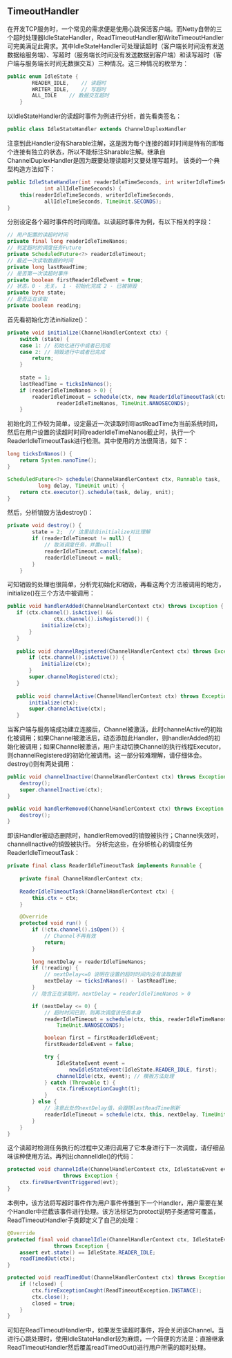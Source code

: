 ## TimeoutHandler

在开发TCP服务时，一个常见的需求便是使用心跳保活客户端。而Netty自带的三个超时处理器IdleStateHandler，ReadTimeoutHandler和WriteTimeoutHandler可完美满足此需求。其中IdleStateHandler可处理读超时（客户端长时间没有发送数据给服务端）、写超时（服务端长时间没有发送数据到客户端）和读写超时（客户端与服务端长时间无数据交互）三种情况。这三种情况的枚举为：

```java
public enum IdleState {
        READER_IDLE,    // 读超时
        WRITER_IDLE,    // 写超时
        ALL_IDLE    // 数据交互超时
    }
```

以IdleStateHandler的读超时事件为例进行分析，首先看类签名：

```java
public class IdleStateHandler extends ChannelDuplexHandler
```

注意到此Handler没有Sharable注解，这是因为每个连接的超时时间是特有的即每个连接有独立的状态，所以不能标注Sharable注解。继承自ChannelDuplexHandler是因为既要处理读超时又要处理写超时。
该类的一个典型构造方法如下：

```java
public IdleStateHandler(int readerIdleTimeSeconds, int writerIdleTimeSeconds, 
            int allIdleTimeSeconds) {
    this(readerIdleTimeSeconds, writerIdleTimeSeconds,  
            allIdleTimeSeconds, TimeUnit.SECONDS);
}
```

分别设定各个超时事件的时间阈值。以读超时事件为例，有以下相关的字段：

```java
// 用户配置的读超时时间
private final long readerIdleTimeNanos;
// 判定超时的调度任务Future
private ScheduledFuture<?> readerIdleTimeout;
// 最近一次读取数据的时间
private long lastReadTime;
// 是否第一次读超时事件
private boolean firstReaderIdleEvent = true;
// 状态，0 - 无关， 1 - 初始化完成 2 - 已被销毁
private byte state; 
// 是否正在读取
private boolean reading;
```

首先看初始化方法initialize()：

```java
private void initialize(ChannelHandlerContext ctx) {
    switch (state) {
    case 1: // 初始化进行中或者已完成
    case 2: // 销毁进行中或者已完成
        return;
    }
    
    state = 1;
    lastReadTime = ticksInNanos();
    if (readerIdleTimeNanos > 0) {
        readerIdleTimeout = schedule(ctx, new ReaderIdleTimeoutTask(ctx),
                readerIdleTimeNanos, TimeUnit.NANOSECONDS);
    }
```

初始化的工作较为简单，设定最近一次读取时间lastReadTime为当前系统时间，然后在用户设置的读超时时间readerIdleTimeNanos截止时，执行一个ReaderIdleTimeoutTask进行检测。其中使用的方法很简洁，如下：

```java
long ticksInNanos() {
    return System.nanoTime();
}

ScheduledFuture<?> schedule(ChannelHandlerContext ctx, Runnable task, 
          long delay, TimeUnit unit) {
    return ctx.executor().schedule(task, delay, unit);
}
```

然后，分析销毁方法destroy()：

```java
private void destroy() {
        state = 2;  // 这里结合initialize对比理解
        if (readerIdleTimeout != null) {
            // 取消调度任务，并置null
            readerIdleTimeout.cancel(false);
            readerIdleTimeout = null;
        }
    }
```

可知销毁的处理也很简单，分析完初始化和销毁，再看这两个方法被调用的地方，initialize()在三个方法中被调用：

```java
public void handlerAdded(ChannelHandlerContext ctx) throws Exception {
   if (ctx.channel().isActive() &&
               ctx.channel().isRegistered()) {
           initialize(ctx);
       } 
   }
   
   public void channelRegistered(ChannelHandlerContext ctx) throws Exception {
       if (ctx.channel().isActive()) {
           initialize(ctx);
       }
       super.channelRegistered(ctx);
   }
   
   public void channelActive(ChannelHandlerContext ctx) throws Exception {
       initialize(ctx);
       super.channelActive(ctx);
   }
```

当客户端与服务端成功建立连接后，Channel被激活，此时channelActive的初始化被调用；如果Channel被激活后，动态添加此Handler，则handlerAdded的初始化被调用；如果Channel被激活，用户主动切换Channel的执行线程Executor，则channelRegistered的初始化被调用。这一部分较难理解，请仔细体会。destroy()则有两处调用：


```java
public void channelInactive(ChannelHandlerContext ctx) throws Exception {
    destroy();
    super.channelInactive(ctx);
}

public void handlerRemoved(ChannelHandlerContext ctx) throws Exception {
    destroy();
}
```

即该Handler被动态删除时，handlerRemoved的销毁被执行；Channel失效时，channelInactive的销毁被执行。
分析完这些，在分析核心的调度任务ReaderIdleTimeoutTask：

```java
private final class ReaderIdleTimeoutTask implements Runnable {
        
    private final ChannelHandlerContext ctx;
    
    ReaderIdleTimeoutTask(ChannelHandlerContext ctx) {
        this.ctx = ctx;
    }

    @Override
    protected void run() {
        if (!ctx.channel().isOpen()) {
            // Channel不再有效
            return;
        }
        
        long nextDelay = readerIdleTimeNanos;
        if (!reading) {
            // nextDelay<=0 说明在设置的超时时间内没有读取数据
            nextDelay -= ticksInNanos() - lastReadTime;
        }
        // 隐含正在读取时，nextDelay = readerIdleTimeNanos > 0

        if (nextDelay <= 0) {
            // 超时时间已到，则再次调度该任务本身
            readerIdleTimeout = schedule(ctx, this, readerIdleTimeNanos, 
                TimeUnit.NANOSECONDS);

            boolean first = firstReaderIdleEvent;
            firstReaderIdleEvent = false;

            try {
                IdleStateEvent event =
                    newIdleStateEvent(IdleState.READER_IDLE, first);
                channelIdle(ctx, event); // 模板方法处理
            } catch (Throwable t) {
                ctx.fireExceptionCaught(t);
            }
        } else {
            // 注意此处的nextDelay值，会跟随lastReadTime刷新
            readerIdleTimeout = schedule(ctx, this, nextDelay, TimeUnit.NANOSECONDS);
        }
    }
}
```
这个读超时检测任务执行的过程中又递归调用了它本身进行下一次调度，请仔细品味该种使用方法。再列出channelIdle()的代码：

```java
protected void channelIdle(ChannelHandlerContext ctx, IdleStateEvent evt) 
                  throws Exception {
    ctx.fireUserEventTriggered(evt);
}
```

本例中，该方法将写超时事件作为用户事件传播到下一个Handler，用户需要在某个Handler中拦截该事件进行处理。该方法标记为protect说明子类通常可覆盖，ReadTimeoutHandler子类即定义了自己的处理：

```java
@Override
protected final void channelIdle(ChannelHandlerContext ctx, IdleStateEvent evt)
               throws Exception {
    assert evt.state() == IdleState.READER_IDLE;
    readTimedOut(ctx);
}

protected void readTimedOut(ChannelHandlerContext ctx) throws Exception {
    if (!closed) {
        ctx.fireExceptionCaught(ReadTimeoutException.INSTANCE);
        ctx.close();
        closed = true;
    }
}
```

可知在ReadTimeoutHandler中，如果发生读超时事件，将会关闭该Channel。当进行心跳处理时，使用IdleStateHandler较为麻烦，一个简便的方法是：直接继承ReadTimeoutHandler然后覆盖readTimedOut()进行用户所需的超时处理。